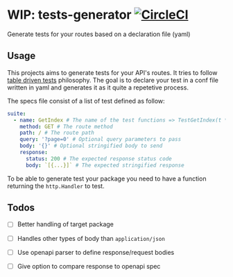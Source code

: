 # WIP: tests-generator [![CircleCI](https://circleci.com/gh/sganon/tests-generator/tree/master.svg?style=svg)](https://circleci.com/gh/sganon/tests-generator/tree/master)
Generate tests for your routes based on a declaration file (yaml)

## Usage
This projects aims to generate tests for your API's routes.  It tries to follow [table driven tests](https://dave.cheney.net/2019/05/07/prefer-table-driven-tests) philosophy. The goal is to declare your test in a conf file written in yaml and generates it as it quite a repetetive process.

The specs file consist of a list of test defined as follow:
```yaml
suite:
  - name: GetIndex # The name of the test functions => TestGetIndex(t *testing.T)
    method: GET # The route method
    path: / # The route path
    query: '?page=0' # Optional query parameters to pass
    body: '{}' # Optional stringified body to send
    response:
      status: 200 # The expected response status code
      body: `[{...}]` # The expected stringified response
```

To be able to generate test your package you need to have a function returning the `http.Handler` to test.

## Todos
- [ ] Better handling of target package
- [ ] Handles other types of body than `application/json`
- [ ] Use openapi parser to define response/request bodies
- [ ] Give option to compare response to openapi spec

